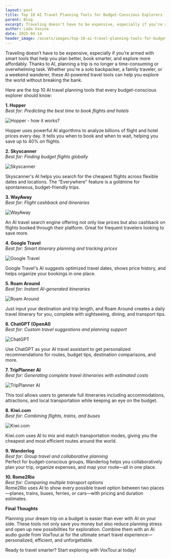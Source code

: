 ```yaml
---
layout: post
title: Top 10 AI Travel Planning Tools for Budget-Conscious Explorers
parent: Blog
excerpt: Traveling doesn’t have to be expensive, especially if you’re armed with smart tools that help you plan better, book smarter, and explore more affordably. Thanks to AI, planning a trip is no longer a time-consuming or overwhelming task. Whether you're a solo backpacker, a family traveler, or a weekend wanderer, these AI-powered travel tools can help you explore the world without breaking the bank.
author: Lada Vasina
date: 2025-04-14
header_image: /assets/images/top-10-ai-travel-planning-tools-for-budget-conscious-explorers.jpg
---
```


Traveling doesn’t have to be expensive, especially if you’re armed with smart tools that help you plan better, book smarter, and explore more affordably. Thanks to AI, planning a trip is no longer a time-consuming or overwhelming task. Whether you're a solo backpacker, a family traveler, or a weekend wanderer, these AI-powered travel tools can help you explore the world without breaking the bank.

Here are the top 10 AI travel planning tools that every budget-conscious explorer should know:


**1. Hopper**<br>
*Best for: Predicting the best time to book flights and hotels*<br>

![Hopper - how it works?](/assets/images/top-10-ai-travel-planning-tools-for-budget-conscious-explorers-hopper.jpg)

Hopper uses powerful AI algorithms to analyze billions of flight and hotel prices every day. It tells you when to book and when to wait, helping you save up to 40% on flights.

**2. Skyscanner**<br>
*Best for: Finding budget flights globally*<br>

![Skyscanner](/assets/images/top-10-ai-travel-planning-tools-for-budget-conscious-explorers-skyscanner.jpg)

Skyscanner's AI helps you search for the cheapest flights across flexible dates and locations. The "Everywhere" feature is a goldmine for spontaneous, budget-friendly trips.

**3. WayAway**<br>
*Best for: Flight cashback and itineraries*<br>

![WayAway](/assets/images/top-10-ai-travel-planning-tools-for-budget-conscious-explorers-wayaway.jpg)

An AI travel search engine offering not only low prices but also cashback on flights booked through their platform. Great for frequent travelers looking to save more.

**4. Google Travel**<br>
*Best for: Smart itinerary planning and tracking prices*<br>

![Google Travel](/assets/images/top-10-ai-travel-planning-tools-for-budget-conscious-explorers-google.jpg)

Google Travel's AI suggests optimized travel dates, shows price history, and helps organize your bookings in one place.

**5. Roam Around**<br>
*Best for: Instant AI-generated itineraries*<br>

![Roam Around](/assets/images/top-10-ai-travel-planning-tools-for-budget-conscious-explorers-roamaround.jpg)

Just input your destination and trip length, and Roam Around creates a daily travel itinerary for you, complete with sightseeing, dining, and transport tips.

**6. ChatGPT (OpenAI)**<br>
*Best for: Custom travel suggestions and planning support*<br>

![ChatGPT](/assets/images/top-10-ai-travel-planning-tools-for-budget-conscious-explorers-chatgpt.jpg)

Use ChatGPT as your AI travel assistant to get personalized recommendations for routes, budget tips, destination comparisons, and more.

**7. TripPlanner AI**<br>
*Best for: Generating complete travel itineraries with estimated costs*<br>

![TripPlanner AI](/assets/images/top-10-ai-travel-planning-tools-for-budget-conscious-explorers-tripplannerai.jpg)

This tool allows users to generate full itineraries including accommodations, attractions, and local transportation while keeping an eye on the budget.

**8. Kiwi.com**<br>
*Best for: Combining flights, trains, and buses*<br>

![Kiwi.com](/assets/images/top-10-ai-travel-planning-tools-for-budget-conscious-explorers-kiwi.jpg)

Kiwi.com uses AI to mix and match transportation modes, giving you the cheapest and most efficient routes around the world.

**9. Wanderlog**<br>
*Best for: Group travel and collaborative planning*<br>
Perfect for budget-conscious groups, Wanderlog helps you collaboratively plan your trip, organize expenses, and map your route—all in one place.

**10. Rome2Rio**<br>
*Best for: Comparing multiple transport options*<br>
Rome2Rio uses AI to show every possible travel option between two places—planes, trains, buses, ferries, or cars—with pricing and duration estimates.


**Final Thoughts**

Planning your dream trip on a budget is easier than ever with AI on your side. These tools not only save you money but also reduce planning stress and open up new possibilities for exploration. Combine them with an AI audio guide from VoxTour.ai for the ultimate smart travel experience—personalized, efficient, and unforgettable.

Ready to travel smarter? Start exploring with VoxTour.ai today!


